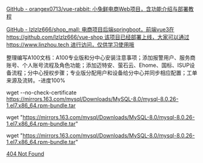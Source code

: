 [GitHub - orangex0713/vue-rabbit: 小兔鲜电商Web项目，含功能介绍与部署教程](https://github.com/orangex0713/vue-rabbit)

[GitHub - lzlzlz666/shop\_mall: 电商项目后端springboot，前端vue3在https://github.com/lzlzlz666/vue-shop 该项目已经部署上线，大家可以通过https://www.linzhou.tech 进行访问，仅供学习使用哦](https://github.com/lzlzlz666/shop_mall)



整理编写A100文档：A100专业版和分中心安装注意事项；添加报警用户、服务商账号、个人账号流程及角色功能；添加迈特安、萤石云、Ehome、国标、ISUP设备流程；分中心授权步骤；专业版分配用户和设备给分中心并同步相应配置；工单来源及流转。-进度100%


wget --no-check-certificate https://mirrors.163.com/mysql/Downloads/MySQL-8.0/mysql-8.0.26-1.el7.x86_64.rpm-bundle.tar

wget "https://mirrors.163.com/mysql/Downloads/MySQL-8.0/mysql-8.0.26-1.el7.x86_64.rpm-bundle.tar"

wget "https://mirrors.163.com/mysql/Downloads/MySQL-8.0/mysql-8.0.26-1.el7.x86_64.rpm-bundle.tar"

[404 Not Found](https://mirrors.163.com/mysql/Downloads/MySQL-8.0/mysql-8.0.26-1.el7.x86_64.rpm-bundle.tar)

